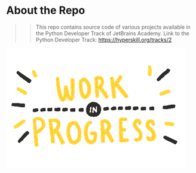 # About the Repo
> > This repo contains source code of various projects available in the Python Developer Track of JetBrains Academy.
    Link to the Python Developer Track: https://hyperskill.org/tracks/2
    
![Work in Progress](Temp_MediaDirectory/WorkinProgress.gif)

